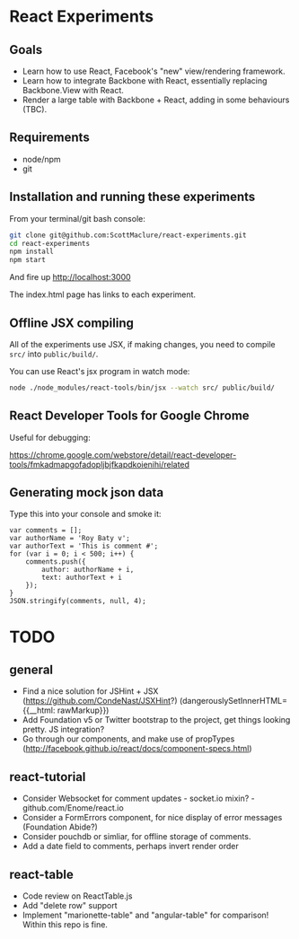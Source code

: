 # React Experiments

## Goals

* Learn how to use React, Facebook's "new" view/rendering framework.
* Learn how to integrate Backbone with React, essentially replacing Backbone.View with React.
* Render a large table with Backbone + React, adding in some behaviours (TBC).

## Requirements

* node/npm
* git

## Installation and running these experiments

From your terminal/git bash console:

```sh
git clone git@github.com:ScottMaclure/react-experiments.git
cd react-experiments
npm install
npm start
```

And fire up <http://localhost:3000>

The index.html page has links to each experiment.

## Offline JSX compiling

All of the experiments use JSX, if making changes, you need to compile `src/` into `public/build/`.

You can use React's jsx program in watch mode:

```sh
node ./node_modules/react-tools/bin/jsx --watch src/ public/build/
```

## React Developer Tools for Google Chrome

Useful for debugging:

<https://chrome.google.com/webstore/detail/react-developer-tools/fmkadmapgofadopljbjfkapdkoienihi/related>

## Generating mock json data

Type this into your console and smoke it:

```
var comments = [];
var authorName = 'Roy Baty v';
var authorText = 'This is comment #';
for (var i = 0; i < 500; i++) {
	comments.push({
		author: authorName + i,
		text: authorText + i
    });
}
JSON.stringify(comments, null, 4);
```

# TODO

## general

* Find a nice solution for JSHint + JSX (https://github.com/CondeNast/JSXHint?) (dangerouslySetInnerHTML={{__html: rawMarkup}})
* Add Foundation v5 or Twitter bootstrap to the project, get things looking pretty. JS integration?
* Go through our components, and make use of propTypes (http://facebook.github.io/react/docs/component-specs.html)

## react-tutorial

* Consider Websocket for comment updates - socket.io mixin? - github.com/Enome/react.io
* Consider a FormErrors component, for nice display of error messages (Foundation Abide?)
* Consider pouchdb or simliar, for offline storage of comments.
* Add a date field to comments, perhaps invert render order

## react-table

* Code review on ReactTable.js
* Add "delete row" support
* Implement "marionette-table" and "angular-table" for comparison! Within this repo is fine.